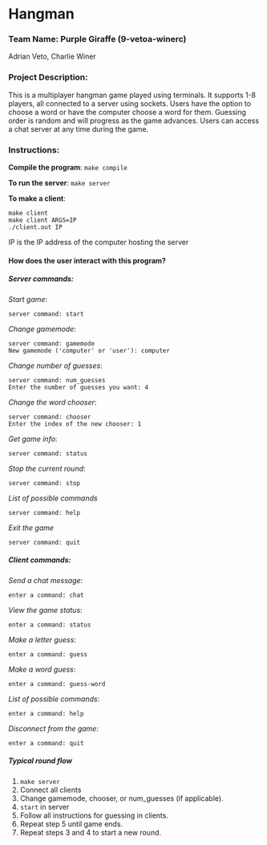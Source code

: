 # Hangman

### Team Name: Purple Giraffe (9-vetoa-winerc)

Adrian Veto, Charlie Winer
       
### Project Description:

This is a multiplayer hangman game played using terminals. It supports 1-8 players, all connected to a server using sockets. Users have the option to choose a word or have the computer choose a word for them. Guessing order is random and will progress as the game advances. Users can access a chat server at any time during the game. 
  
### Instructions:
**Compile the program**:
```make compile```

**To run the server**:
```make server```

**To make a client**:
```
make client
make client ARGS=IP
./client.out IP
```
IP is the IP address of the computer hosting the server

#### How does the user interact with this program?
##### Server commands: 
*Start game*:
```
server command: start
```
*Change gamemode*:
```
server command: gamemode
New gamemode ('computer' or 'user'): computer
```
*Change number of guesses*:
```
server command: num_guesses
Enter the number of guesses you want: 4
```
*Change the word chooser*:
```
server command: chooser
Enter the index of the new chooser: 1
```
*Get game info*:
```
server command: status
```
*Stop the current round*:
```
server command: stop
```
*List of possible commands*
```
server command: help
```
*Exit the game*
```
server command: quit
```
##### Client commands: 
*Send a chat message*:
```
enter a command: chat
```
*View the game status*:
```
enter a command: status
```
*Make a letter guess*:
```
enter a command: guess
```
*Make a word guess*:
```
enter a command: guess-word
```
*List of possible commands*:
```
enter a command: help
```
*Disconnect from the game*:
```
enter a command: quit
```

##### Typical round flow
1. `make server`
2. Connect all clients
3. Change gamemode, chooser, or num_guesses (if applicable).
4. `start` in server
5. Follow all instructions for guessing in clients.
6. Repeat step 5 until game ends.
7. Repeat steps 3 and 4 to start a new round.
